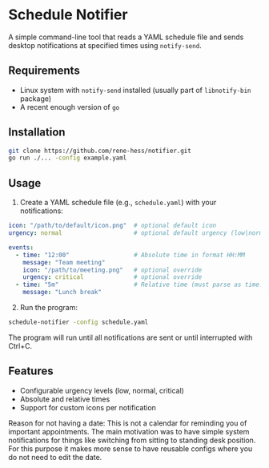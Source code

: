 # Schedule Notifier

A simple command-line tool that reads a YAML schedule file and sends desktop notifications at
specified times using `notify-send`.

## Requirements

- Linux system with `notify-send` installed (usually part of `libnotify-bin` package)
- A recent enough version of `go`

## Installation

```bash
git clone https://github.com/rene-hess/notifier.git
go run ./... -config example.yaml
```

## Usage

1. Create a YAML schedule file (e.g., `schedule.yaml`) with your notifications:

```yaml
icon: "/path/to/default/icon.png"  # optional default icon
urgency: normal                    # optional default urgency (low|normal|critical)

events:
  - time: "12:00"                  # Absolute time in format HH:MM
    message: "Team meeting"
    icon: "/path/to/meeting.png"   # optional override
    urgency: critical              # optional override
  - time: "5m"                     # Relative time (must parse as time.duration)
    message: "Lunch break"
```

2. Run the program:

```bash
schedule-notifier -config schedule.yaml
```

The program will run until all notifications are sent or until interrupted with Ctrl+C.

## Features

- Configurable urgency levels (low, normal, critical)
- Absolute and relative times
- Support for custom icons per notification

Reason for not having a date: This is not a calendar for reminding you of important appointments.
The main motivation was to have simple system notifications for things like switching from sitting
to standing desk position. For this purpose it makes more sense to have reusable configs where you
do not need to edit the date.


